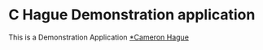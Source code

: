 # C Hague Demonstration application

This is a Demonstration Application [*Cameron Hague](http://www.thehaguefamily.co.uk)